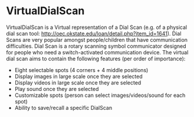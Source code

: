 # VirtualDialScan
VirtualDialScan is a Virtual representation of a Dial Scan (e.g. of a physical dial scan tool: http://oec.okstate.edu/loan/detail.php?item_id=1641). 
Dial Scans are very popular amongst people/children that have communication difficulties. Dial Scan is a rotary scanning symbol communicator designed for people who need a switch-activated communication device.
The virtual dial scan aims to contain the following features (per order of importance):
* Eight selectable spots (4 corners + 4 middle positions)
* Display images in large scale once they are selected
* Display videos in large scale once they are selected
* Play sound once they are selected
* Customizable spots (person can select images/videos/sound for each spot)
* Ability to save/recall a specific DialScan
